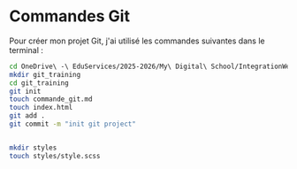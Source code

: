 
# Commandes Git

Pour créer mon projet Git, j'ai utilisé les commandes suivantes dans le terminal :

```bash
cd OneDrive\ -\ EduServices/2025-2026/My\ Digital\ School/IntegrationWeb
mkdir git_training
cd git_training
git init
touch commande_git.md
touch index.html
git add .
git commit -m "init git project"


mkdir styles
touch styles/style.scss
